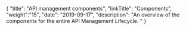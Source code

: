 {
    "title": "API management components",
    "linkTitle": "Components",
    "weight":"15",
    "date": "2019-09-17",
    "description": "An overview of the components for the entire API Management Lifecycle. "
}